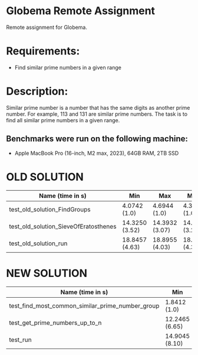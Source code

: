 # Globema Remote Assignment

Remote assignment for Globema.

# Requirements:
 - Find similar prime numbers in a given range

# Description:
 Similar prime number is a number that has the same digits as another prime number. For example, 113 and 131 are similar prime numbers. The task is to find all similar prime numbers in a given range.


## Benchmarks were run on the following machine:
- Apple MacBook Pro (16-inch, M2 max, 2023), 64GB RAM, 2TB SSD

 # OLD SOLUTION

| Name (time in s)                      | Min            | Max            | Mean           | StdDev         | Median         | IQR            | Outliers | OPS           | Rounds | Iterations |
|---------------------------------------|----------------|----------------|----------------|----------------|----------------|----------------|----------|---------------|--------|------------|
| test_old_solution_FindGroups          | 4.0742 (1.0)   | 4.6944 (1.0)   | 4.3843 (1.0)   | 0.4385 (12.44) | 4.3843 (1.0)   | 0.6202 (12.44) | 0;0      | 0.2281 (1.0)  | 2      | 1          |
| test_old_solution_SieveOfEratosthenes | 14.3250 (3.52) | 14.3932 (3.07) | 14.3591 (3.28) | 0.0483 (1.37)  | 14.3591 (3.28) | 0.0683 (1.37)  | 0;0      | 0.0696 (0.31) | 2      | 1          |
| test_old_solution_run                 | 18.8457 (4.63) | 18.8955 (4.03) | 18.8706 (4.30) | 0.0353 (1.0)   | 18.8706 (4.30) | 0.0499 (1.0)   | 0;0      | 0.0530 (0.23) | 2      | 1          |

# NEW SOLUTION

| Name (time in s)                                 | Min            | Max            | Mean           | StdDev         | Median         | IQR            | Outliers | OPS           | Rounds | Iterations |
|--------------------------------------------------|----------------|----------------|----------------|----------------|----------------|----------------|----------|---------------|--------|------------|
| test_find_most_common_similar_prime_number_group | 1.8412 (1.0)   | 2.6008 (1.0)   | 2.2210 (1.0)   | 0.5371 (15.85) | 2.2210 (1.0)   | 0.7596 (15.85) | 0;0      | 0.4503 (1.0)  | 2      | 1          |
| test_get_prime_numbers_up_to_n                   | 12.2465 (6.65) | 12.4886 (4.80) | 12.3675 (5.57) | 0.1712 (5.05)  | 12.3675 (5.57) | 0.2421 (5.05)  | 0;0      | 0.0809 (0.18) | 2      | 1          |
| test_run                                         | 14.9045 (8.10) | 14.9524 (5.75) | 14.9284 (6.72) | 0.0339 (1.0)   | 14.9284 (6.72) | 0.0479 (1.0)   | 0;0      | 0.0670 (0.15) | 2      | 1          |
